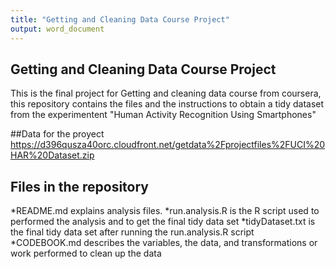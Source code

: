 ```yaml
---
title: "Getting and Cleaning Data Course Project"
output: word_document
---
```


## Getting and Cleaning Data Course Project

This is the final project for Getting and cleaning data course from coursera, this repository contains the files and the instructions to obtain a tidy dataset from the experimentent "Human Activity Recognition Using Smartphones" 

##Data for the proyect
https://d396qusza40orc.cloudfront.net/getdata%2Fprojectfiles%2FUCI%20HAR%20Dataset.zip

## Files in the repository
*README.md explains analysis files.
*run.analysis.R is the R script used to performed the analysis and to get the final tidy data set
*tidyDataset.txt is the final tidy data set after running the run.analysis.R script
*CODEBOOK.md describes the variables, the data, and transformations or work  performed to clean up the data




